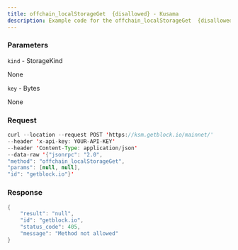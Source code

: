 ```yaml
---
title: offchain_localStorageGet  {disallowed} - Kusama
description: Example code for the offchain_localStorageGet  {disallowed} json-rpc method. Сomplete guide on how to use offchain_localStorageGet  {disallowed} json-rpc in GetBlock.io Web3 documentation.
---
```


### Parameters


`kind` - StorageKind

None

`key` - Bytes

None

### Request

``` java
curl --location --request POST 'https://ksm.getblock.io/mainnet/' 
--header 'x-api-key: YOUR-API-KEY' 
--header 'Content-Type: application/json' 
--data-raw '{"jsonrpc": "2.0",
"method": "offchain_localStorageGet",
"params": [null, null],
"id": "getblock.io"}'
```

###  Response

``` java
{
    "result": "null",
    "id": "getblock.io",
    "status_code": 405,
    "message": "Method not allowed"
}
```

